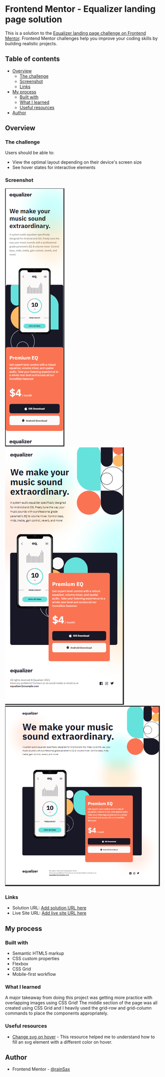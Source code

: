 # Frontend Mentor - Equalizer landing page solution

This is a solution to the [Equalizer landing page challenge on Frontend Mentor](https://www.frontendmentor.io/challenges/equalizer-landing-page-7VJ4gp3DE). Frontend Mentor challenges help you improve your coding skills by building realistic projects. 

## Table of contents

- [Overview](#overview)
  - [The challenge](#the-challenge)
  - [Screenshot](#screenshot)
  - [Links](#links)
- [My process](#my-process)
  - [Built with](#built-with)
  - [What I learned](#what-i-learned)
  - [Useful resources](#useful-resources)
- [Author](#author)

## Overview

### The challenge

Users should be able to:

- View the optimal layout depending on their device's screen size
- See hover states for interactive elements

### Screenshot

![mobile view](./screenshots/mobile-view.png)
![tablet view](./screenshots/tablet-view.png)
![desktop view](./screenshots/desktop-view.png)

### Links

- Solution URL: [Add solution URL here](https://your-solution-url.com)
- Live Site URL: [Add live site URL here](https://your-live-site-url.com)

## My process

### Built with

- Semantic HTML5 markup
- CSS custom properties
- Flexbox
- CSS Grid
- Mobile-first workflow

### What I learned

A major takeaway from doing this project was getting more practice with overlapping images using CSS Grid! The middle section of the page was all created using CSS Grid and I heavily used the grid-row and grid-column commands to place the components appropriately.

### Useful resources

- [Change svg on hover](https://css-tricks.com/change-color-of-svg-on-hover/) - This resource helped me to understand how to fill an svg element with a different color on hover.

## Author

- Frontend Mentor - [@rainSax](https://www.frontendmentor.io/profile/rainSax)
